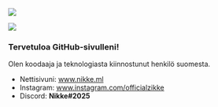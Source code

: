 <img src="https://nikke.ml/loota/banner2.jpg">

![](https://komarev.com/ghpvc/?username=zikkee)

### Tervetuloa GitHub-sivulleni! 
Olen koodaaja ja teknologiasta kiinnostunut henkilö suomesta.

- Nettisivuni: <a href="https://nikke.ml">www.nikke.ml</a>
- Instagram: <a href="https://instagram.com/officialzikke">www.instagram.com/officialzikke</a>
- Discord: <b>Nikke#2025</b>
